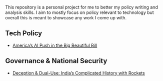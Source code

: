 This repository is a personal project for me to better my policy writing and analysis skills. I aim to mostly focus on policy relevant to technology but overall this is meant to showcase any work I come up with.

## Tech Policy
- [America’s AI Push in the Big Beautiful Bill](pdfs/America%E2%80%99s%20AI%20Push%20in%20the%20Big%20Beautiful%20Bill.pdf)

## Governance & National Security
- [Deception & Dual-Use: India’s Complicated History with Rockets](pdfs/Deception%20and%20Dual-use_%20India%E2%80%99s%20Complicated%20History%20with%20Rockets.pdf)




